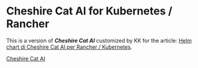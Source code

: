 <!--- app-name: Cheshire Cat AI -->

# Cheshire Cat AI for Kubernetes / Rancher

This is a version of ***Cheshire Cat AI*** customized by KK for the article: [Helm chart di Cheshire Cat AI per Rancher / Kubernetes](https://www.claudiobattaglino.it/helm-chart-di-cheshire-cat-ai-per-rancher-kubernetes).

[Cheshire Cat AI](https://cheshirecat.ai/)


